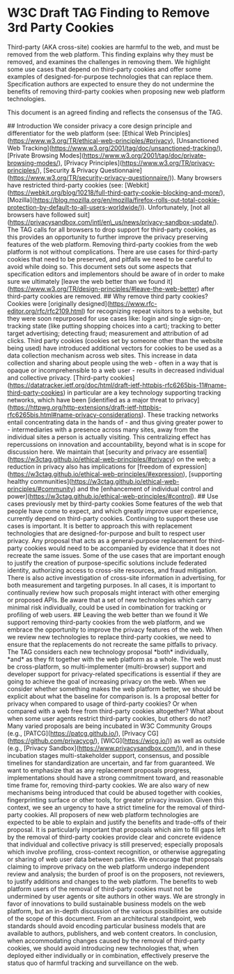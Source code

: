 # W3C Draft TAG Finding to Remove 3rd Party Cookies

Third-party (AKA cross-site) cookies are harmful to the web, and must be removed from the web platform. This finding explains why they must be removed, and examines the challenges in removing them. We highlight some use cases that depend on third-party cookies and offer some examples of designed-for-purpose technologies that can replace them. Specification authors are expected to ensure they do not undermine the benefits of removing third-party cookies when proposing new web platform technologies.

This document is an agreed finding and reflects the consensus of the TAG.

\## Introduction We consider privacy a core design principle and differentiator for the web platform (see: \[Ethical Web Principles\](https://www.w3.org/TR/ethical-web-principles/#privacy), \[Unsanctioned Web Tracking\](https://www.w3.org/2001/tag/doc/unsanctioned-tracking/), \[Private Browsing Modes\](https://www.w3.org/2001/tag/doc/private-browsing-modes/), \[Privacy Principles\](https://www.w3.org/TR/privacy-principles/), \[Security & Privacy Questionnaire\](https://www.w3.org/TR/security-privacy-questionnaire/)). Many browsers have restricted third-party cookies (see: \[Webkit\](https://webkit.org/blog/10218/full-third-party-cookie-blocking-and-more/), \[Mozilla\](https://blog.mozilla.org/en/mozilla/firefox-rolls-out-total-cookie-protection-by-default-to-all-users-worldwide/)). Unfortunately, \[not all browsers have followed suit\](https://privacysandbox.com/intl/en\_us/news/privacy-sandbox-update/). The TAG calls for all browsers to drop support for third-party cookies, as this provides an opportunity to further improve the privacy preserving features of the web platform. Removing third-party cookies from the web platform is not without complications. There are use cases for third-party cookies that need to be preserved, and pitfalls we need to be careful to avoid while doing so. This document sets out some aspects that specification editors and implementors should be aware of in order to make sure we ultimately \[leave the web better than we found it\](https://www.w3.org/TR/design-principles/#leave-the-web-better) after third-party cookies are removed. ## Why remove third party cookies? Cookies were \[originally designed\](https://www.rfc-editor.org/rfc/rfc2109.html) for recognizing repeat visitors to a website, but they were soon repurposed for use cases like: login and single sign-on; tracking state (like putting shopping choices into a cart); tracking to better target advertising; detecting fraud; measurement and attribution of ad clicks. Third party cookies (cookies set by someone other than the website being used) have introduced additional vectors for cookies to be used as a data collection mechanism across web sites. This increase in data collection and sharing about people using the web - often in a way that is opaque or incomprehensible to a web user - results in decreased individual and collective privacy. \[Third-party cookies\](https://datatracker.ietf.org/doc/html/draft-ietf-httpbis-rfc6265bis-11#name-third-party-cookies) in particular are a key technology supporting tracking networks, which have been \[identified as a major threat to privacy\](https://httpwg.org/http-extensions/draft-ietf-httpbis-rfc6265bis.html#name-privacy-considerations). These tracking networks entail concentrating data in the hands of - and thus giving greater power to - intermediaries with a presence across many sites, away from the individual sites a person is actually visiting. This centralizing effect has repercussions on innovation and accountability, beyond what is in scope for discussion here. We maintain that \[security and privacy are essential\](https://w3ctag.github.io/ethical-web-principles/#privacy) on the web; a reduction in privacy also has implications for \[freedom of expression\](https://w3ctag.github.io/ethical-web-principles/#expression), \[supporting healthy communities\](https://w3ctag.github.io/ethical-web-principles/#community) and the \[enhancement of individual control and power\](https://w3ctag.github.io/ethical-web-principles/#control). ## Use cases previously met by third-party cookies Some features of the web that people have come to expect, and which greatly improve user experience, currently depend on third-party cookies. Continuing to support these use cases is important. It is better to approach this with replacement technologies that are designed-for-purpose and built to respect user privacy. Any proposal that acts as a general-purpose replacement for third-party cookies would need to be accompanied by evidence that it does not recreate the same issues. Some of the use cases that are important enough to justify the creation of purpose-specific solutions include federated identity, authorizing access to cross-site resources, and fraud mitigation. There is also active investigation of cross-site information in advertising, for both measurement and targeting purposes. In all cases, it is important to continually review how such proposals might interact with other emerging or proposed APIs. Be aware that a set of new technologies which carry minimal risk individually, could be used in combination for tracking or profiling of web users. ## Leaving the web better than we found it We support removing third-party cookies from the web platform, and we embrace the opportunity to improve the privacy features of the web. When we review new technologies to replace third-party cookies, we need to ensure that the replacements do not recreate the same pitfalls to privacy. The TAG considers each new technology proposal \*both\* individually, \*and\* as they fit together with the web platform as a whole. The web must be cross-platform, so multi-implementer (multi-browser) support and developer support for privacy-related specifications is essential if they are going to achieve the goal of increasing privacy on the web. When we consider whether something makes the web platform better, we should be explicit about what the baseline for comparison is. Is a proposal better for privacy when compared to usage of third-party cookies? Or when compared with a web free from third-party cookies altogether? What about when some user agents restrict third-party cookies, but others do not? Many varied proposals are being incubated in W3C Community Groups (e.g., \[PATCG\](https://patcg.github.io/), \[Privacy CG\](https://github.com/privacycg/), \[WICG\](https://wicg.io/)) as well as outside (e.g., \[Privacy Sandbox\](https://www.privacysandbox.com/)), and in these incubation stages multi-stakeholder support, consensus, and possible timelines for standardization are uncertain, and far from guaranteed. We want to emphasize that as any replacement proposals progress, implementations should have a strong commitment toward, and reasonable time frame for, removing third-party cookies. We are also wary of new mechanisms being introduced that could be abused together with cookies, fingerprinting surface or other tools, for greater privacy invasion. Given this context, we see an urgency to have a strict timeline for the removal of third-party cookies. All proposers of new web platform technologies are expected to be able to explain and justify the benefits and trade-offs of their proposal. It is particularly important that proposals which aim to fill gaps left by the removal of third-party cookies provide clear and concrete evidence that individual and collective privacy is still preserved; especially proposals which involve profiling, cross-context recognition, or otherwise aggregating or sharing of web user data between parties. We encourage that proposals claiming to improve privacy on the web platform undergo independent review and analysis; the burden of proof is on the proposers, not reviewers, to justify additions and changes to the web platform. The benefits to web platform users of the removal of third-party cookies must not be undermined by user agents or site authors in other ways. We are strongly in favor of innovations to build sustainable business models on the web platform, but an in-depth discussion of the various possibilities are outside of the scope of this document. From an architectural standpoint, web standards should avoid encoding particular business models that are available to authors, publishers, and web content creators. In conclusion, when accommodating changes caused by the removal of third-party cookies, we should avoid introducing new technologies that, when deployed either individually or in combination, effectively preserve the status quo of harmful tracking and surveillance on the web.